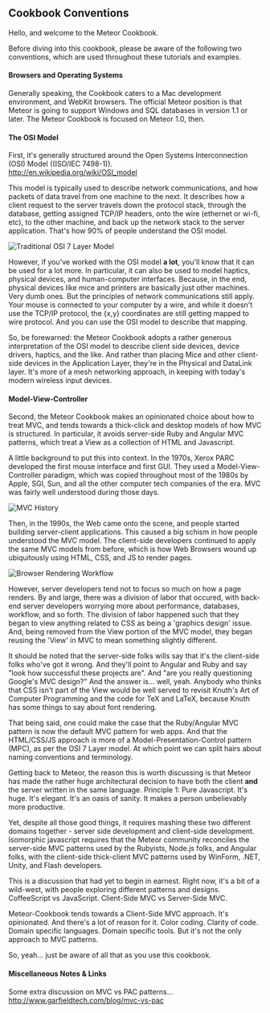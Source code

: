 ## Cookbook Conventions


Hello, and welcome to the Meteor Cookbook.

Before diving into this cookbook, please be aware of the following two conventions, which are used throughout these tutorials and examples.


#### Browsers and Operating Systems  
Generally speaking, the Cookbook caters to a Mac development environment, and WebKit browsers.  The official Meteor position is that Meteor is going to support Windows and SQL databases in version 1.1 or later.  The Meteor Cookbook is focused on Meteor 1.0, then. 


#### The OSI Model  

First, it's generally structured around the Open Systems Interconnection (OSI) Model ((ISO/IEC 7498-1)).  
http://en.wikipedia.org/wiki/OSI_model

This model is typically used to describe network communications, and how packets of data travel from one machine to the next.  It describes how a client request to the server travels down the protocol stack, through the database, getting assigned TCP/IP headers, onto the wire (ethernet or wi-fi, etc), to the other machine, and back up the network stack to the server application.  That's how 90% of people understand the OSI model.

![Traditional OSI 7 Layer Model](http://i.technet.microsoft.com/dynimg/IC213395.gif)  

However, if you've worked with the OSI model **a lot**, you'll know that it can be used for a lot more.  In particular, it can also be used to model haptics, physical devices, and human-computer interfaces.  Because, in the end, physical devices like mice and printers are basically just other machines.  Very dumb ones.  But the principles of network communications still apply.  Your mouse is connected to your computer by a wire, and while it doesn't use the TCP/IP protocol, the {x,y} coordinates are still getting mapped to wire protocol.  And you can use the OSI model to describe that mapping.  

So, be forewarned:  the Meteor Cookbook adopts a rather generous interpretation of the OSI model to describe client side devices, device drivers, haptics, and the like.  And rather than placing Mice and other client-side devices in the Application Layer, they're in the Physical and DataLink layer.  It's more of a mesh networking approach, in keeping with today's modern wireless input devices.  


#### Model-View-Controller  

Second, the Meteor Cookbook makes an opinionated choice about how to treat MVC, and tends towards a thick-click and desktop models of how MVC is structured. In particular, it avoids server-side Ruby and Angular MVC patterns, which treat a View as a collection of HTML and Javascript.  

A little background to put this into context.  In the 1970s, Xerox PARC developed the first mouse interface and first GUI.  They used a Model-View-Controller paradigm, which was copied throughout most of the 1980s by Apple, SGI, Sun, and all the other computer tech companies of the era.  MVC was fairly well understood during those days.  

![MVC History](http://upload.wikimedia.org/wikipedia/commons/thumb/a/a0/MVC-Process.svg/300px-MVC-Process.svg.png)

Then, in the 1990s, the Web came onto the scene, and people started building server-client applications. This caused a big schism in how people understood the MVC model.  The client-side developers continued to apply the same MVC models from before, which is how Web Browsers wound up ubiquitously using HTML, CSS, and JS to render pages.  

![Browser Rendering Workflow](http://orm-chimera-prod.s3.amazonaws.com/1230000000545/images/hpbn_1001.png)  

However, server developers tend not to focus so much on how a page renders.  By and large, there was a division of labor that occured, with back-end server developers worrying more about performance, databases, workflow, and so forth.  The division of labor happened such that they began to view anything related to CSS as being a 'graphics design' issue.  And, being removed from the View portion of the MVC model, they began reusing the 'View' in MVC to mean something slightly different.  

It should be noted that the server-side folks wills say that it's the client-side folks who've got it wrong.  And they'll point to Angular and Ruby and say "look how successful these projects are".  And "are you really questioning Google's MVC design?"  And the answer is... well, yeah.  Anybody who thinks that CSS isn't part of the View would be well served to revisit Knuth's Art of Computer Programming and the code for TeX and LaTeX, because Knuth has some things to say about font rendering.  

That being said, one could make the case that the Ruby/Angular MVC pattern is now the default MVC pattern for web apps.  And that the HTML/CSS/JS approach is more of a Model-Presentation-Control pattern (MPC), as per the OSI 7 Layer model.  At which point we can split hairs about naming conventions and terminology.

Getting back to Meteor, the reason this is worth discussing is that Meteor has made the rather huge architectural decision to have both the client **and** the server written in the same language.  Principle 1:  Pure Javascript. It's huge.  It's elegant.  It's an oasis of sanity.  It makes a person unbelievably more productive.  

Yet, despite all those good things, it requires mashing these two different domains together - server side development and client-side development.  Isomorphic javascript requires that the Meteor community reconciles the server-side MVC patterns used by the Rubyists, Node.js folks, and Angular folks, with the client-side thick-client MVC patterns used by WinForm, .NET, Unity, and Flash developers.  

This is a discussion that had yet to begin in earnest.  Right now, it's a bit of a wild-west, with people exploring different patterns and designs.  CoffeeScript vs JavaScript.  Client-Side MVC vs Server-Side MVC.

Meteor-Cookbook tends towards a Client-Side MVC approach.  It's opinionated.  And there's a lot of reason for it.  Color coding.  Clarity of code.  Domain specific languages.  Domain specific tools.  But it's not the only approach to MVC patterns.  

So, yeah... just be aware of all that as you use this cookbook.

#### Miscellaneous Notes & Links  

Some extra discussion on MVC vs PAC patterns...  
http://www.garfieldtech.com/blog/mvc-vs-pac  
